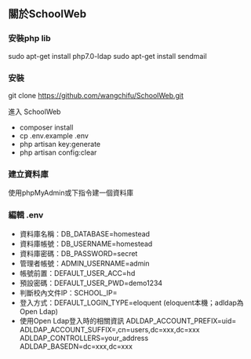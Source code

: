 ## 關於SchoolWeb
### 安裝php lib
sudo apt-get install php7.0-ldap
sudo apt-get install sendmail


### 安裝
git clone https://github.com/wangchifu/SchoolWeb.git

進入 SchoolWeb
- composer install
- cp .env.example .env
- php artisan key:generate
- php artisan config:clear

### 建立資料庫
使用phpMyAdmin或下指令建一個資料庫

### 編輯 .env
- 資料庫名稱：DB_DATABASE=homestead
- 資料庫帳號：DB_USERNAME=homestead
- 資料庫密碼：DB_PASSWORD=secret
- 管理者帳號：ADMIN_USERNAME=admin
- 帳號前置：DEFAULT_USER_ACC=hd
- 預設密碼：DEFAULT_USER_PWD=demo1234
- 判斷校內文件IP：SCHOOL_IP=
- 登入方式：DEFAULT_LOGIN_TYPE=eloquent
(eloquent本機；adldap為Open Ldap)
- 使用Open Ldap登入時的相關資訊
  ADLDAP_ACCOUNT_PREFIX=uid=<br>
  ADLDAP_ACCOUNT_SUFFIX=,cn=users,dc=xxx,dc=xxx<br>
  ADLDAP_CONTROLLERS=your_address<br>
  ADLDAP_BASEDN=dc=xxx,dc=xxx<br>